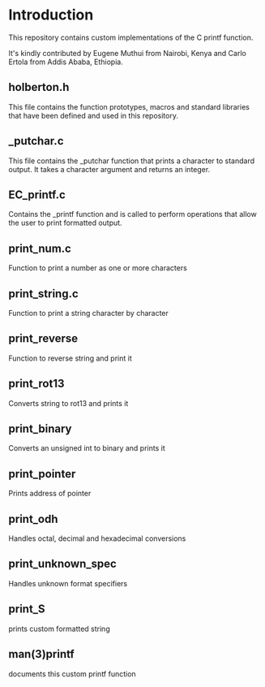 # Introduction

This repository contains custom implementations of the C printf function.

It's kindly contributed by Eugene Muthui from Nairobi, Kenya and Carlo Ertola
from Addis Ababa, Ethiopia.

## holberton.h
This file contains the function prototypes, macros and standard libraries that
have been defined and used in this repository.

## _putchar.c
This file contains the _putchar function that prints a character to standard
output. It takes a character argument and returns an integer.

## EC_printf.c
Contains the _printf function and is called to perform operations that allow
the user to print formatted output.

## print_num.c
Function to print a number as one or more characters

## print_string.c
Function to print a string character by character

## print_reverse
Function to reverse string and print it

## print_rot13
Converts string to rot13 and prints it

## print_binary
Converts an unsigned int to binary and prints it

## print_pointer
Prints address of pointer

## print_odh
Handles octal, decimal and hexadecimal conversions

## print_unknown_spec
Handles unknown format specifiers

## print_S
prints custom formatted string

## man(3)printf
documents this custom printf function
